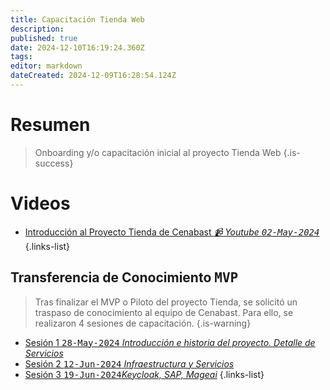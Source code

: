 ```yaml
---
title: Capacitación Tienda Web
description: 
published: true
date: 2024-12-10T16:19:24.360Z
tags: 
editor: markdown
dateCreated: 2024-12-09T16:28:54.124Z
---
```


# Resumen
> Onboarding y/o capacitación inicial al proyecto Tienda Web
{.is-success}


# Videos

- [Introducción al Proyecto Tienda de Cenabast *📹 Youtube <kbd>02-May-2024</kbd>*](https://youtu.be/nvYJF4wIX7k)
{.links-list}

## Transferencia de Conocimiento <kbd>MVP</kbd>

> Tras finalizar el MVP o Piloto del proyecto Tienda, se solicitó un traspaso de conocimiento al equipo de Cenabast. Para ello, se realizaron 4 sesiones de capacitación.
{.is-warning}

- [Sesión 1 <kbd>28-May-2024</kbd> *Introducción e historia del proyecto. Detalle de Servicios*](https://youtu.be/bBV8UhZrVDU)
- [Sesión 2 <kbd>12-Jun-2024</kbd> *Infraestructura y Servicios*](https://youtu.be/EKGBfBwHZlg)
- [Sesión 3 <kbd>19-Jun-2024</kbd>*Keycloak, SAP, Mageai*](https://youtu.be/H_G5jTwTI6Q)
{.links-list}